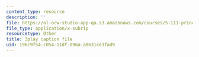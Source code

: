 ```yaml
---
content_type: resource
description: ''
file: https://ol-ocw-studio-app-qa.s3.amazonaws.com/courses/5-111-principles-of-chemical-science-fall-2008/196c9f54c05411df096aa8631ce3fad9_Pj2fkkZ6Gto.srt
file_type: application/x-subrip
resourcetype: Other
title: 3play caption file
uid: 196c9f54-c054-11df-096a-a8631ce3fad9
---
```

